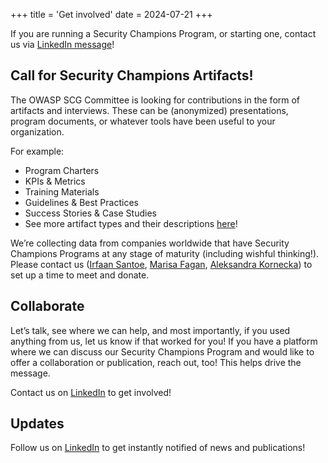 +++
title = 'Get involved'
date = 2024-07-21
+++

If you are running a Security Champions Program, or starting one, contact us via [LinkedIn message](https://www.linkedin.com/company/owasp-security-champions-guide/)!

## Call for Security Champions Artifacts!
The OWASP SCG Committee is looking for contributions in the form of artifacts and interviews. These can be (anonymized) presentations, program documents, or whatever tools have been useful to your organization.

For example:

- Program Charters
- KPIs & Metrics
- Training Materials
- Guidelines & Best Practices
- Success Stories & Case Studies
- See more artifact types and their descriptions [here](https://docs.google.com/document/d/1eZHaBUMBxHmSLTVAhdaGVvZNl3MP5Fe-UCNFBuyY9RA/edit?usp=sharing)!

We’re collecting data from companies worldwide that have Security Champions Programs at any stage of maturity (including wishful thinking!). Please contact us ([Irfaan Santoe](https://www.linkedin.com/in/irfaansantoe/), [Marisa Fagan](https://www.linkedin.com/in/marisafagan/), [Aleksandra Kornecka](https://www.linkedin.com/in/aleksandrakornecka/)) to set up a time to meet and donate.

## Collaborate
Let’s talk, see where we can help, and most importantly, if you used anything from us, let us know if that worked for you!
If you have a platform where we can discuss our Security Champions Program and would like to offer a collaboration or publication, reach out, too! This helps drive the message.

Contact us on [LinkedIn](https://www.linkedin.com/company/owasp-security-champions-guide/) to get involved!

## Updates

Follow us on [LinkedIn](https://www.linkedin.com/company/owasp-security-champions-guide/) to get instantly notified of news and publications!